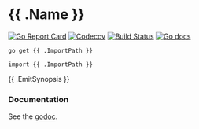 # {{ .Name }}

[![Go Report Card](https://goreportcard.com/badge/github.com/leighmcculloch/go-uuid)](https://goreportcard.com/report/github.com/leighmcculloch/go-uuid)
[![Codecov](https://img.shields.io/codecov/c/github/leighmcculloch/go-uuid.svg)](https://codecov.io/gh/leighmcculloch/go-uuid)
[![Build Status](https://img.shields.io/travis/leighmcculloch/go-uuid.svg)](https://travis-ci.org/leighmcculloch/go-uuid)
[![Go docs](https://img.shields.io/badge/godoc-reference-blue.svg)](https://godoc.org/4d63.com/uuid)

```
go get {{ .ImportPath }}
```

```
import {{ .ImportPath }}
```

{{ .EmitSynopsis }}

### Documentation

See the [godoc](https://godoc.org/4d63.com/uuid).
